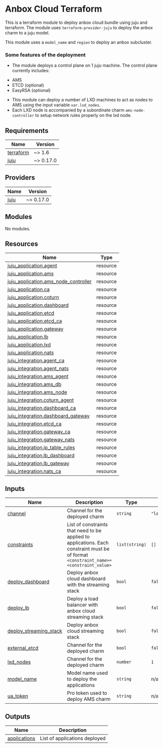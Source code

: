 <!-- BEGIN_TF_DOCS -->
# Anbox Cloud Terraform

This is a terraform module to deploy anbox cloud bundle using juju and terraform.
The module uses `terraform-provider-juju` to deploy the anbox charm to a
juju model.

This module uses a `model_name` and `region` to deploy an anbox subcluster.

### Some features of the deployment

* The module deploys a control plane on 1 juju machine. The control plane currently
includes:
- AMS
- ETCD (optional)
- EasyRSA (optional)

* This module can deploy a number of LXD machines to act as nodes to AMS using the
input variable `var.lxd_nodes`.
* Each LXD node is accompanied by a subordinate charm `ams-node-controller` to
setup network rules properly on the lxd node.

## Requirements

| Name | Version |
|------|---------|
| <a name="requirement_terraform"></a> [terraform](#requirement\_terraform) | ~> 1.6 |
| <a name="requirement_juju"></a> [juju](#requirement\_juju) | ~> 0.17.0 |

## Providers

| Name | Version |
|------|---------|
| <a name="provider_juju"></a> [juju](#provider\_juju) | ~> 0.17.0 |

## Modules

No modules.

## Resources

| Name | Type |
|------|------|
| [juju_application.agent](https://registry.terraform.io/providers/juju/juju/latest/docs/resources/application) | resource |
| [juju_application.ams](https://registry.terraform.io/providers/juju/juju/latest/docs/resources/application) | resource |
| [juju_application.ams_node_controller](https://registry.terraform.io/providers/juju/juju/latest/docs/resources/application) | resource |
| [juju_application.ca](https://registry.terraform.io/providers/juju/juju/latest/docs/resources/application) | resource |
| [juju_application.coturn](https://registry.terraform.io/providers/juju/juju/latest/docs/resources/application) | resource |
| [juju_application.dashboard](https://registry.terraform.io/providers/juju/juju/latest/docs/resources/application) | resource |
| [juju_application.etcd](https://registry.terraform.io/providers/juju/juju/latest/docs/resources/application) | resource |
| [juju_application.etcd_ca](https://registry.terraform.io/providers/juju/juju/latest/docs/resources/application) | resource |
| [juju_application.gateway](https://registry.terraform.io/providers/juju/juju/latest/docs/resources/application) | resource |
| [juju_application.lb](https://registry.terraform.io/providers/juju/juju/latest/docs/resources/application) | resource |
| [juju_application.lxd](https://registry.terraform.io/providers/juju/juju/latest/docs/resources/application) | resource |
| [juju_application.nats](https://registry.terraform.io/providers/juju/juju/latest/docs/resources/application) | resource |
| [juju_integration.agent_ca](https://registry.terraform.io/providers/juju/juju/latest/docs/resources/integration) | resource |
| [juju_integration.agent_nats](https://registry.terraform.io/providers/juju/juju/latest/docs/resources/integration) | resource |
| [juju_integration.ams_agent](https://registry.terraform.io/providers/juju/juju/latest/docs/resources/integration) | resource |
| [juju_integration.ams_db](https://registry.terraform.io/providers/juju/juju/latest/docs/resources/integration) | resource |
| [juju_integration.ams_node](https://registry.terraform.io/providers/juju/juju/latest/docs/resources/integration) | resource |
| [juju_integration.coturn_agent](https://registry.terraform.io/providers/juju/juju/latest/docs/resources/integration) | resource |
| [juju_integration.dashboard_ca](https://registry.terraform.io/providers/juju/juju/latest/docs/resources/integration) | resource |
| [juju_integration.dashboard_gateway](https://registry.terraform.io/providers/juju/juju/latest/docs/resources/integration) | resource |
| [juju_integration.etcd_ca](https://registry.terraform.io/providers/juju/juju/latest/docs/resources/integration) | resource |
| [juju_integration.gateway_ca](https://registry.terraform.io/providers/juju/juju/latest/docs/resources/integration) | resource |
| [juju_integration.gateway_nats](https://registry.terraform.io/providers/juju/juju/latest/docs/resources/integration) | resource |
| [juju_integration.ip_table_rules](https://registry.terraform.io/providers/juju/juju/latest/docs/resources/integration) | resource |
| [juju_integration.lb_dashboard](https://registry.terraform.io/providers/juju/juju/latest/docs/resources/integration) | resource |
| [juju_integration.lb_gateway](https://registry.terraform.io/providers/juju/juju/latest/docs/resources/integration) | resource |
| [juju_integration.nats_ca](https://registry.terraform.io/providers/juju/juju/latest/docs/resources/integration) | resource |

## Inputs

| Name | Description | Type | Default | Required |
|------|-------------|------|---------|:--------:|
| <a name="input_channel"></a> [channel](#input\_channel) | Channel for the deployed charm | `string` | `"latest/stable"` | no |
| <a name="input_constraints"></a> [constraints](#input\_constraints) | List of constraints that need to be applied to applications. Each constraint must be of format `<constraint_name>=<constraint_value>` | `list(string)` | `[]` | no |
| <a name="input_deploy_dashboard"></a> [deploy\_dashboard](#input\_deploy\_dashboard) | Deploy anbox cloud dashboard with the streaming stack | `bool` | `false` | no |
| <a name="input_deploy_lb"></a> [deploy\_lb](#input\_deploy\_lb) | Deploy a load balancer with anbox cloud streaming stack | `bool` | `false` | no |
| <a name="input_deploy_streaming_stack"></a> [deploy\_streaming\_stack](#input\_deploy\_streaming\_stack) | Deploy anbox cloud streaming stack | `bool` | `false` | no |
| <a name="input_external_etcd"></a> [external\_etcd](#input\_external\_etcd) | Channel for the deployed charm | `bool` | `false` | no |
| <a name="input_lxd_nodes"></a> [lxd\_nodes](#input\_lxd\_nodes) | Channel for the deployed charm | `number` | `1` | no |
| <a name="input_model_name"></a> [model\_name](#input\_model\_name) | Model name used to deploy the applications | `string` | n/a | yes |
| <a name="input_ua_token"></a> [ua\_token](#input\_ua\_token) | Pro token used to deploy AMS charm | `string` | n/a | yes |

## Outputs

| Name | Description |
|------|-------------|
| <a name="output_applications"></a> [applications](#output\_applications) | List of applications deployed |
<!-- END_TF_DOCS -->